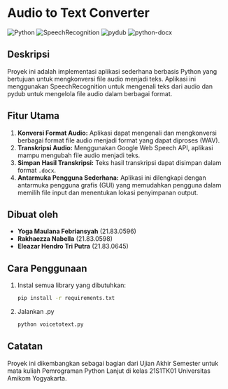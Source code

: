 # Audio to Text Converter

![Python](https://img.shields.io/badge/Python-3.10-brightgreen)
![SpeechRecognition](https://img.shields.io/badge/SpeechRecognition-3.8.1-blue)
![pydub](https://img.shields.io/badge/pydub-0.25.1-blue)
![python-docx](https://img.shields.io/badge/python--docx-0.8.11-blue)

## Deskripsi

Proyek ini adalah implementasi aplikasi sederhana berbasis Python yang bertujuan untuk mengkonversi file audio menjadi teks. Aplikasi ini menggunakan SpeechRecognition untuk mengenali teks dari audio dan pydub untuk mengelola file audio dalam berbagai format.

## Fitur Utama

1. **Konversi Format Audio:** Aplikasi dapat mengenali dan mengkonversi berbagai format file audio menjadi format yang dapat diproses (WAV).
2. **Transkripsi Audio:** Menggunakan Google Web Speech API, aplikasi mampu mengubah file audio menjadi teks.
3. **Simpan Hasil Transkripsi:** Teks hasil transkripsi dapat disimpan dalam format `.docx`.
4. **Antarmuka Pengguna Sederhana:** Aplikasi ini dilengkapi dengan antarmuka pengguna grafis (GUI) yang memudahkan pengguna dalam memilih file input dan menentukan lokasi penyimpanan output.

## Dibuat oleh

- **Yoga Maulana Febriansyah** (21.83.0596)
- **Rakhaezza Nabella** (21.83.0598)
- **Eleazar Hendro Tri Putra** (21.83.0645)

## Cara Penggunaan

1. Instal semua library yang dibutuhkan:

   ```bash
   pip install -r requirements.txt

2. Jalankan .py

   ```bash
   python voicetotext.py

## Catatan
Proyek ini dikembangkan sebagai bagian dari Ujian Akhir Semester untuk mata kuliah Pemrograman Python Lanjut di kelas 21S1TK01 Universitas Amikom Yogyakarta.
